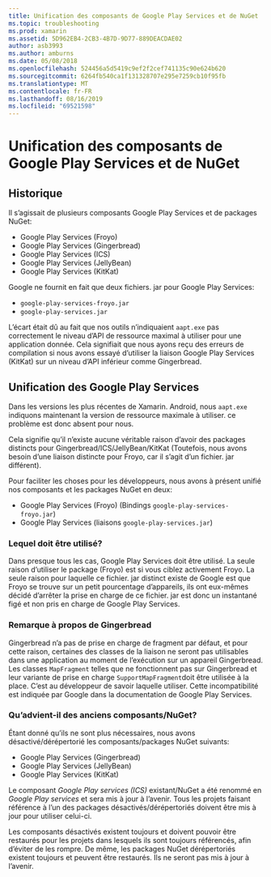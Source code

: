 ```yaml
---
title: Unification des composants de Google Play Services et de NuGet
ms.topic: troubleshooting
ms.prod: xamarin
ms.assetid: 5D962EB4-2CB3-4B7D-9D77-889DEACDAE02
author: asb3993
ms.author: amburns
ms.date: 05/08/2018
ms.openlocfilehash: 524456a5d5419c9ef2f2cef741135c90e624b620
ms.sourcegitcommit: 6264fb540ca1f131328707e295e7259cb10f95fb
ms.translationtype: MT
ms.contentlocale: fr-FR
ms.lasthandoff: 08/16/2019
ms.locfileid: "69521598"
---
```

# <a name="unifying-google-play-services-components-and-nuget"></a>Unification des composants de Google Play Services et de NuGet

## <a name="history"></a>Historique

Il s’agissait de plusieurs composants Google Play Services et de packages NuGet:

- Google Play Services (Froyo)
- Google Play Services (Gingerbread)
- Google Play Services (ICS)
- Google Play Services (JellyBean)
- Google Play Services (KitKat)

Google ne fournit en fait que deux fichiers. jar pour Google Play Services:

- `google-play-services-froyo.jar`
- `google-play-services.jar`

L’écart était dû au fait que nos outils n’indiquaient `aapt.exe` pas correctement le niveau d’API de ressource maximal à utiliser pour une application donnée. Cela signifiait que nous ayons reçu des erreurs de compilation si nous avons essayé d’utiliser la liaison Google Play Services (KitKat) sur un niveau d’API inférieur comme Gingerbread.

## <a name="unifying-google-play-services"></a>Unification des Google Play Services

Dans les versions les plus récentes de Xamarin. Android, nous `aapt.exe` indiquons maintenant la version de ressource maximale à utiliser. ce problème est donc absent pour nous.

Cela signifie qu’il n’existe aucune véritable raison d’avoir des packages distincts pour Gingerbread/ICS/JellyBean/KitKat (Toutefois, nous avons besoin d’une liaison distincte pour Froyo, car il s’agit d’un fichier. jar différent).

Pour faciliter les choses pour les développeurs, nous avons à présent unifié nos composants et les packages NuGet en deux:

- Google Play Services (Froyo) (Bindings `google-play-services-froyo.jar`)
- Google Play Services (liaisons `google-play-services.jar`)

### <a name="which-one-should-be-used"></a>Lequel doit être utilisé?

Dans presque tous les cas, Google Play Services doit être utilisé. La seule raison d’utiliser le package (Froyo) est si vous ciblez activement Froyo. La seule raison pour laquelle ce fichier. jar distinct existe de Google est que Froyo se trouve sur un petit pourcentage d’appareils, ils ont eux-mêmes décidé d’arrêter la prise en charge de ce fichier. jar est donc un instantané figé et non pris en charge de Google Play Services.

### <a name="note-about-gingerbread"></a>Remarque à propos de Gingerbread

Gingerbread n’a pas de prise en charge de fragment par défaut, et pour cette raison, certaines des classes de la liaison ne seront pas utilisables dans une application au moment de l’exécution sur un appareil Gingerbread. Les classes `MapFragment` telles que ne fonctionnent pas sur Gingerbread et leur variante de prise en charge `SupportMapFragment`doit être utilisée à la place. C’est au développeur de savoir laquelle utiliser. Cette incompatibilité est indiquée par Google dans la documentation de Google Play Services.

### <a name="what-happens-to-the-old-componentsnugets"></a>Qu’advient-il des anciens composants/NuGet?

Étant donné qu’ils ne sont plus nécessaires, nous avons désactivé/dérépertorié les composants/packages NuGet suivants:

- Google Play Services (Gingerbread)
- Google Play Services (JellyBean)
- Google Play Services (KitKat)

Le composant _Google Play services (ICS)_ existant/NuGet a été renommé en _Google Play services_ et sera mis à jour à l’avenir. Tous les projets faisant référence à l’un des packages désactivés/dérépertoriés doivent être mis à jour pour utiliser celui-ci.

Les composants désactivés existent toujours et doivent pouvoir être restaurés pour les projets dans lesquels ils sont toujours référencés, afin d’éviter de les rompre. De même, les packages NuGet dérépertoriés existent toujours et peuvent être restaurés. Ils ne seront pas mis à jour à l’avenir.
